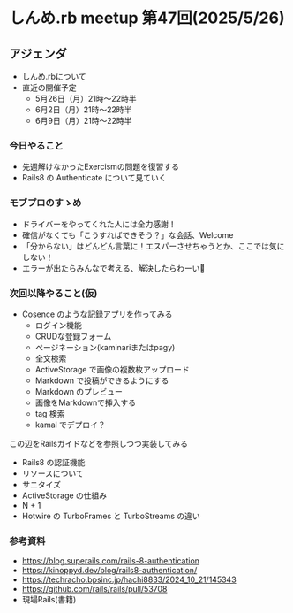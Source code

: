 # しんめ.rb meetup 第47回(2025/5/26)

## アジェンダ

- しんめ.rbについて
- 直近の開催予定
  - 5月26日（月）21時〜22時半
  - 6月2日（月）21時〜22時半
  - 6月9日（月）21時〜22時半

### 今日やること

- 先週解けなかったExercismの問題を復習する
- Rails8 の Authenticate について見ていく

### モブプロのすゝめ

- ドライバーをやってくれた人には全力感謝！
- 確信がなくても「こうすればできそう？」な会話、Welcome
- 「分からない」はどんどん言葉に！エスパーさせちゃうとか、ここでは気にしない！
- エラーが出たらみんなで考える、解決したらわーい🙌

### 次回以降やること(仮)

- Cosence のような記録アプリを作ってみる
  - ログイン機能
  - CRUDな登録フォーム
  - ページネーション(kaminariまたはpagy)
  - 全文検索
  - ActiveStorage で画像の複数枚アップロード
  - Markdown で投稿ができるようにする
  - Markdown のプレビュー
  - 画像をMarkdownで挿入する
  - tag 検索
  - kamal でデプロイ？

この辺をRailsガイドなどを参照しつつ実装してみる

- Rails8 の認証機能
- リソースについて
- サニタイズ
- ActiveStorage の仕組み
- N + 1
- Hotwire の TurboFrames と TurboStreams の違い

### 参考資料

- https://blog.superails.com/rails-8-authentication
- https://kinoppyd.dev/blog/rails8-authentication/
- https://techracho.bpsinc.jp/hachi8833/2024_10_21/145343
- https://github.com/rails/rails/pull/53708
- 現場Rails(書籍)
